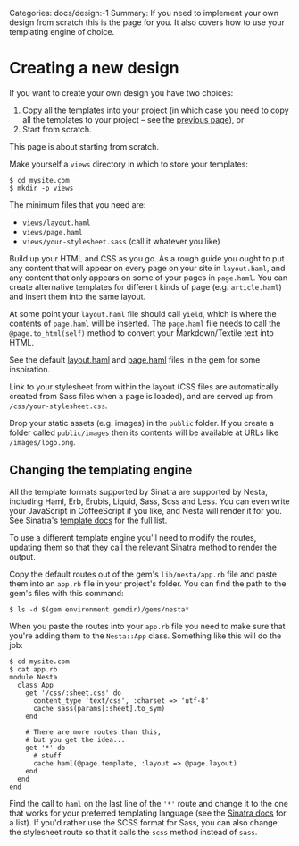 Categories: docs/design:-1
Summary: If you need to implement your own design from scratch this is the page for you. It also covers how to use your templating engine of choice.

# Creating a new design

If you want to create your own design you have two choices:

1. Copy all the templates into your project (in which case you need to
   copy all the templates to your project &ndash; see the
   [previous page][editing-defaults]), or
2. Start from scratch.

[editing-defaults]: editing-default-templates

This page is about starting from scratch.

Make yourself a `views` directory in which to store your templates:

    $ cd mysite.com
    $ mkdir -p views

The minimum files that you need are:

 * `views/layout.haml`
 * `views/page.haml`
 * `views/your-stylesheet.sass` (call it whatever you like)

Build up your HTML and CSS as you go. As a rough guide you ought to put
any content that will appear on every page on your site in
`layout.haml`, and any content that only appears on some of your pages
in `page.haml`. You can create alternative templates for different kinds
of page (e.g. `article.haml`) and insert them into the same layout.

At some point your `layout.haml` file should call `yield`, which is
where the contents of `page.haml` will be inserted. The `page.haml`
file needs to call the `@page.to_html(self)` method to convert your
Markdown/Textile text into HTML.

See the default [layout.haml][layout] and [page.haml][page] files in the
gem for some inspiration.

Link to your stylesheet from within the layout (CSS files are
automatically created from Sass files when a page is loaded), and are
served up from `/css/your-stylesheet.css`.

[layout]: https://github.com/gma/nesta/tree/master/views/layout.haml
[page]: https://github.com/gma/nesta/tree/master/views/page.haml

Drop your static assets (e.g. images) in the `public` folder. If you
create a folder called `public/images` then its contents will be
available at URLs like `/images/logo.png`.

## Changing the templating engine

All the template formats supported by Sinatra are supported by Nesta,
including Haml, Erb, Erubis, Liquid, Sass, Scss and Less. You can even
write your JavaScript in CoffeeScript if you like, and Nesta will render
it for you. See Sinatra's [template docs][template-docs] for the full
list.

To use a different template engine you'll need to modify the routes,
updating them so that they call the relevant Sinatra method to render
the output.

Copy the default routes out of the gem's `lib/nesta/app.rb` file and
paste them into an `app.rb` file in your project's folder. You can find
the path to the gem's files with this command:

    $ ls -d $(gem environment gemdir)/gems/nesta*

When you paste the routes into your `app.rb` file you need to make sure
that you're adding them to the `Nesta::App` class. Something like this
will do the job:

    $ cd mysite.com
    $ cat app.rb
    module Nesta
      class App
        get '/css/:sheet.css' do
          content_type 'text/css', :charset => 'utf-8'
          cache sass(params[:sheet].to_sym)
        end

        # There are more routes than this,
        # but you get the idea...
        get '*' do
          # stuff
          cache haml(@page.template, :layout => @page.layout)
        end
      end
    end

Find the call to `haml` on the last line of the `'*'` route and change
it to the one that works for your preferred templating language (see the
[Sinatra docs][template-docs] for a list). If you'd rather use the SCSS
format for Sass, you can also change the stylesheet route so that it
calls the `scss` method instead of `sass`.

[sinatra]: http://www.sinatrarb.com
[template-docs]: http://www.sinatrarb.com/intro.html#Views%20/%20Templates
[route-docs]: http://www.sinatrarb.com/intro.html#Routes
